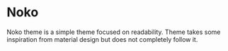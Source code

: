 Noko
===

Noko theme is a simple theme focused on readability. Theme takes some inspiration from material design but does not completely follow it.